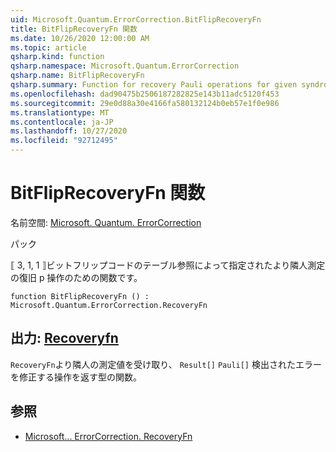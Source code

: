 ```yaml
---
uid: Microsoft.Quantum.ErrorCorrection.BitFlipRecoveryFn
title: BitFlipRecoveryFn 関数
ms.date: 10/26/2020 12:00:00 AM
ms.topic: article
qsharp.kind: function
qsharp.namespace: Microsoft.Quantum.ErrorCorrection
qsharp.name: BitFlipRecoveryFn
qsharp.summary: Function for recovery Pauli operations for given syndrome measurement by table lookup for the ⟦3, 1, 1⟧ bit flip code.
ms.openlocfilehash: dad90475b2506187282825e143b11adc5120f453
ms.sourcegitcommit: 29e0d88a30e4166fa580132124b0eb57e1f0e986
ms.translationtype: MT
ms.contentlocale: ja-JP
ms.lasthandoff: 10/27/2020
ms.locfileid: "92712495"
---
```

# <a name="bitfliprecoveryfn-function"></a>BitFlipRecoveryFn 関数

名前空間: [Microsoft. Quantum. ErrorCorrection](xref:Microsoft.Quantum.ErrorCorrection)

パック [](https://nuget.org/packages/)


⟦ 3, 1, 1 ⟧ビットフリップコードのテーブル参照によって指定されたより隣人測定の復旧 p 操作のための関数です。

```qsharp
function BitFlipRecoveryFn () : Microsoft.Quantum.ErrorCorrection.RecoveryFn
```


## <a name="output--recoveryfn"></a>出力: [Recoveryfn](xref:Microsoft.Quantum.ErrorCorrection.RecoveryFn)

`RecoveryFn`より隣人の測定値を受け取り、 `Result[]` `Pauli[]` 検出されたエラーを修正する操作を返す型の関数。

## <a name="see-also"></a>参照

- [Microsoft... ErrorCorrection. RecoveryFn](xref:Microsoft.Quantum.ErrorCorrection.RecoveryFn)